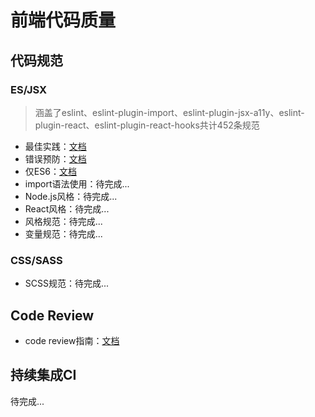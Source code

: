 # 前端代码质量

## 代码规范

### ES/JSX

> 涵盖了eslint、eslint-plugin-import、eslint-plugin-jsx-a11y、eslint-plugin-react、eslint-plugin-react-hooks共计452条规范

* 最佳实践：[文档](./doc/style/detail/best-practices.md)
* 错误预防：[文档](./doc/style/detail/errors.md)
* 仅ES6：[文档](./doc/style/detail/es6.md)
* import语法使用：待完成...
* Node.js风格：待完成...
* React风格：待完成...
* 风格规范：待完成...
* 变量规范：待完成...

### CSS/SASS

* SCSS规范：待完成...

## Code Review

* code review指南：[文档](./doc/code_review/index.md)

## 持续集成CI

待完成...
